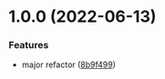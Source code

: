 # 1.0.0 (2022-06-13)


### Features

* major refactor ([8b9f499](https://github.com/brpaz/ulauncher-encoder/commit/8b9f499df983c179f44830111b8a100436389005))
